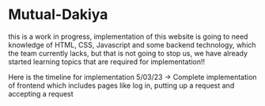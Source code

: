 # Mutual-Dakiya
this is a work in progress, implementation of this website is going to need knowledge of HTML, CSS, Javascript and some backend technology, which the team currently lacks, but that is not going to stop us, we have already started learning topics that are required for implementation!! 

Here is the timeline for implementation
5/03/23 -> Complete implementation of frontend which includes pages like log in, putting up a request and accepting a request
